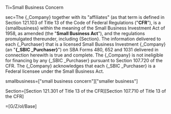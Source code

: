 Ti=Small Business Concern

sec=The {_Company} together with its "affiliates" (as that term is defined in Section 121.103 of Title 13 of the Code of Federal Regulations ("<strong>CFR</strong>"), is a {smallbusiness} within the meaning of the Small Business Investment Act of 1958, as amended (the "<strong>Small Business Act</strong>"), and the regulations promulgated thereunder, including {Section}. The information delivered to each {_Purchaser} that is a licensed Small Business Investment {_Company} (an "<strong>{_SBIC _Purchaser}</strong>") on SBA Forms 480, 652 and 1031 delivered in connection herewith is true and complete. The {_Company} is not ineligible for financing by any {_SBIC _Purchaser} pursuant to Section 107.720 of the CFR. The {_Company} acknowledges that each {_SBIC _Purchaser} is a Federal licensee under the Small Business Act.

smallbusiness=["small business concern"]["smaller business"]

Section=[Section 121.301 of Title 13 of the CFR][Section 107.710 of Title 13 of the CFR]

=[G/Z/ol/Base]
